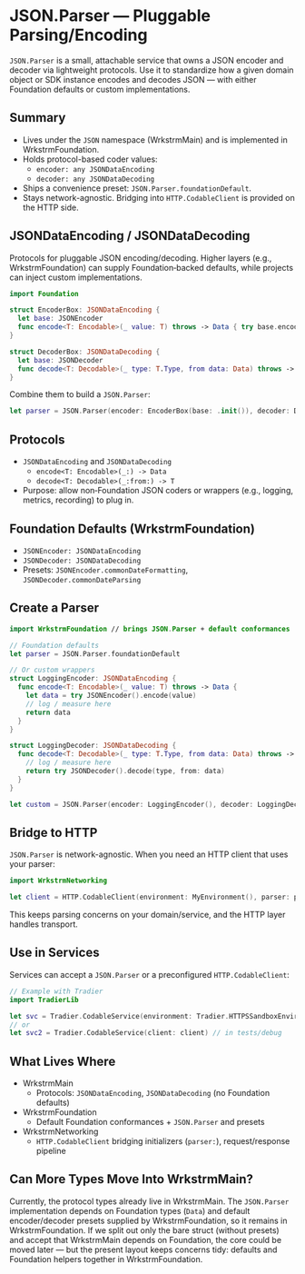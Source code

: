 # JSON.Parser — Pluggable Parsing/Encoding

`JSON.Parser` is a small, attachable service that owns a JSON encoder and decoder via lightweight protocols. Use it to standardize how a given domain object or SDK instance encodes and decodes JSON — with either Foundation defaults or custom implementations.

## Summary

- Lives under the `JSON` namespace (WrkstrmMain) and is implemented in WrkstrmFoundation.
- Holds protocol-based coder values:
  - `encoder: any JSONDataEncoding`
  - `decoder: any JSONDataDecoding`
- Ships a convenience preset: `JSON.Parser.foundationDefault`.
- Stays network-agnostic. Bridging into `HTTP.CodableClient` is provided on the HTTP side.


## JSONDataEncoding / JSONDataDecoding

Protocols for pluggable JSON encoding/decoding. Higher layers (e.g., WrkstrmFoundation) can supply
Foundation‑backed defaults, while projects can inject custom implementations.

```swift
import Foundation

struct EncoderBox: JSONDataEncoding {
  let base: JSONEncoder
  func encode<T: Encodable>(_ value: T) throws -> Data { try base.encode(value) }
}

struct DecoderBox: JSONDataDecoding {
  let base: JSONDecoder
  func decode<T: Decodable>(_ type: T.Type, from data: Data) throws -> T { try base.decode(T.self, from: data) }
}
```

Combine them to build a `JSON.Parser`:

```swift
let parser = JSON.Parser(encoder: EncoderBox(base: .init()), decoder: DecoderBox(base: .init()))
```

## Protocols

- `JSONDataEncoding` and `JSONDataDecoding`
  - `encode<T: Encodable>(_:) -> Data`
  - `decode<T: Decodable>(_:from:) -> T`
- Purpose: allow non‑Foundation JSON coders or wrappers (e.g., logging, metrics, recording) to plug in.

## Foundation Defaults (WrkstrmFoundation)

- `JSONEncoder: JSONDataEncoding`
- `JSONDecoder: JSONDataDecoding`
- Presets: `JSONEncoder.commonDateFormatting`, `JSONDecoder.commonDateParsing`

## Create a Parser

```swift
import WrkstrmFoundation // brings JSON.Parser + default conformances

// Foundation defaults
let parser = JSON.Parser.foundationDefault

// Or custom wrappers
struct LoggingEncoder: JSONDataEncoding {
  func encode<T: Encodable>(_ value: T) throws -> Data {
    let data = try JSONEncoder().encode(value)
    // log / measure here
    return data
  }
}

struct LoggingDecoder: JSONDataDecoding {
  func decode<T: Decodable>(_ type: T.Type, from data: Data) throws -> T {
    // log / measure here
    return try JSONDecoder().decode(type, from: data)
  }
}

let custom = JSON.Parser(encoder: LoggingEncoder(), decoder: LoggingDecoder())
```

## Bridge to HTTP

`JSON.Parser` is network-agnostic. When you need an HTTP client that uses your parser:

```swift
import WrkstrmNetworking

let client = HTTP.CodableClient(environment: MyEnvironment(), parser: parser)
```

This keeps parsing concerns on your domain/service, and the HTTP layer handles transport.

## Use in Services

Services can accept a `JSON.Parser` or a preconfigured `HTTP.CodableClient`:

```swift
// Example with Tradier
import TradierLib

let svc = Tradier.CodableService(environment: Tradier.HTTPSSandboxEnvironment(), json: parser)
// or
let svc2 = Tradier.CodableService(client: client) // in tests/debug
```

## What Lives Where

- WrkstrmMain
  - Protocols: `JSONDataEncoding`, `JSONDataDecoding` (no Foundation defaults)
- WrkstrmFoundation
  - Default Foundation conformances + `JSON.Parser` and presets
- WrkstrmNetworking
  - `HTTP.CodableClient` bridging initializers (`parser:`), request/response pipeline

## Can More Types Move Into WrkstrmMain?

Currently, the protocol types already live in WrkstrmMain. The `JSON.Parser` implementation depends on Foundation types (`Data`) and default encoder/decoder presets supplied by WrkstrmFoundation, so it remains in WrkstrmFoundation. If we split out only the bare struct (without presets) and accept that WrkstrmMain depends on Foundation, the core could be moved later — but the present layout keeps concerns tidy: defaults and Foundation helpers together in WrkstrmFoundation.
